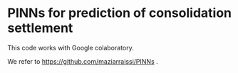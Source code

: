 # PINNs for prediction of consolidation settlement

This code works with Google colaboratory.

We refer to https://github.com/maziarraissi/PINNs .
